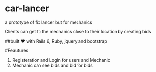 # car-lancer
a prototype of fix lancer but for mechanics

Clients can get to the mechanics close to their location by creating bids

##built ❤ with Rails 6, Ruby, jquery and bootstrap 

#Feautures

1. Registeration and Login for users and Mechanic
2. Mechanic can see bids and bid for bids
